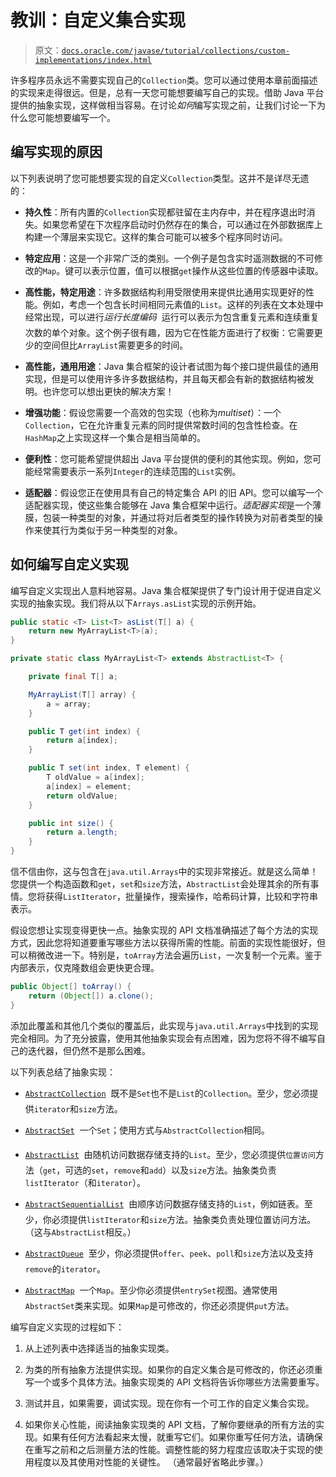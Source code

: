 # 教训：自定义集合实现

> 原文：[`docs.oracle.com/javase/tutorial/collections/custom-implementations/index.html`](https://docs.oracle.com/javase/tutorial/collections/custom-implementations/index.html)

许多程序员永远不需要实现自己的`Collection`类。您可以通过使用本章前面描述的实现来走得很远。但是，总有一天您可能想要编写自己的实现。借助 Java 平台提供的抽象实现，这样做相当容易。在讨论*如何*编写实现之前，让我们讨论一下为什么您可能想要编写一个。

## 编写实现的原因

以下列表说明了您可能想要实现的自定义`Collection`类型。这并不是详尽无遗的：

+   **持久性**：所有内置的`Collection`实现都驻留在主内存中，并在程序退出时消失。如果您希望在下次程序启动时仍然存在的集合，可以通过在外部数据库上构建一个薄层来实现它。这样的集合可能可以被多个程序同时访问。

+   **特定应用**：这是一个非常广泛的类别。一个例子是包含实时遥测数据的不可修改的`Map`。键可以表示位置，值可以根据`get`操作从这些位置的传感器中读取。

+   **高性能，特定用途**：许多数据结构利用受限使用来提供比通用实现更好的性能。例如，考虑一个包含长时间相同元素值的`List`。这样的列表在文本处理中经常出现，可以进行*运行长度编码*  运行可以表示为包含重复元素和连续重复次数的单个对象。这个例子很有趣，因为它在性能方面进行了权衡：它需要更少的空间但比`ArrayList`需要更多的时间。

+   **高性能，通用用途**：Java 集合框架的设计者试图为每个接口提供最佳的通用实现，但是可以使用许多许多数据结构，并且每天都会有新的数据结构被发明。也许您可以想出更快的解决方案！

+   **增强功能**：假设您需要一个高效的包实现（也称为*multiset*）：一个`Collection`，它在允许重复元素的同时提供常数时间的包含性检查。在`HashMap`之上实现这样一个集合是相当简单的。

+   **便利性**：您可能希望提供超出 Java 平台提供的便利的其他实现。例如，您可能经常需要表示一系列`Integer`的连续范围的`List`实例。

+   **适配器**：假设您正在使用具有自己的特定集合 API 的旧 API。您可以编写一个适配器实现，使这些集合能够在 Java 集合框架中运行。*适配器实现*是一个薄膜，包装一种类型的对象，并通过将对后者类型的操作转换为对前者类型的操作来使其行为类似于另一种类型的对象。

## 如何编写自定义实现

编写自定义实现出人意料地容易。Java 集合框架提供了专门设计用于促进自定义实现的抽象实现。我们将从以下`Arrays.asList`实现的示例开始。

```java
public static <T> List<T> asList(T[] a) {
    return new MyArrayList<T>(a);
}

private static class MyArrayList<T> extends AbstractList<T> {

    private final T[] a;

    MyArrayList(T[] array) {
        a = array;
    }

    public T get(int index) {
        return a[index];
    }

    public T set(int index, T element) {
        T oldValue = a[index];
        a[index] = element;
        return oldValue;
    }

    public int size() {
        return a.length;
    }
}

```

信不信由你，这与包含在`java.util.Arrays`中的实现非常接近。就是这么简单！您提供一个构造函数和`get`，`set`和`size`方法，`AbstractList`会处理其余的所有事情。您将获得`ListIterator`，批量操作，搜索操作，哈希码计算，比较和字符串表示。

假设您想让实现变得更快一点。抽象实现的 API 文档准确描述了每个方法的实现方式，因此您将知道要重写哪些方法以获得所需的性能。前面的实现性能很好，但可以稍微改进一下。特别是，`toArray`方法会遍历`List`，一次复制一个元素。鉴于内部表示，仅克隆数组会更快更合理。

```java
public Object[] toArray() {
    return (Object[]) a.clone();
}

```

添加此覆盖和其他几个类似的覆盖后，此实现与`java.util.Arrays`中找到的实现完全相同。为了充分披露，使用其他抽象实现会有点困难，因为您将不得不编写自己的迭代器，但仍然不是那么困难。

以下列表总结了抽象实现：

+   [`AbstractCollection`](https://docs.oracle.com/javase/8/docs/api/java/util/AbstractCollection.html)  既不是`Set`也不是`List`的`Collection`。至少，您必须提供`iterator`和`size`方法。

+   [`AbstractSet`](https://docs.oracle.com/javase/8/docs/api/java/util/AbstractSet.html)  一个`Set`；使用方式与`AbstractCollection`相同。

+   [`AbstractList`](https://docs.oracle.com/javase/8/docs/api/java/util/AbstractList.html)  由随机访问数据存储支持的`List`。至少，您必须提供`位置访问`方法（`get`，可选的`set`，`remove`和`add`）以及`size`方法。抽象类负责`listIterator`（和`iterator`）。

+   [`AbstractSequentialList`](https://docs.oracle.com/javase/8/docs/api/java/util/AbstractSequentialList.html)  由顺序访问数据存储支持的`List`，例如链表。至少，你必须提供`listIterator`和`size`方法。抽象类负责处理位置访问方法。（这与`AbstractList`相反。）

+   [`AbstractQueue`](https://docs.oracle.com/javase/8/docs/api/java/util/AbstractQueue.html)  至少，你必须提供`offer`、`peek`、`poll`和`size`方法以及支持`remove`的`iterator`。

+   [`AbstractMap`](https://docs.oracle.com/javase/8/docs/api/java/util/AbstractMap.html)  一个`Map`。至少你必须提供`entrySet`视图。通常使用`AbstractSet`类来实现。如果`Map`是可修改的，你还必须提供`put`方法。

编写自定义实现的过程如下：

1.  从上述列表中选择适当的抽象实现类。

1.  为类的所有抽象方法提供实现。如果你的自定义集合是可修改的，你还必须重写一个或多个具体方法。抽象实现类的 API 文档将告诉你哪些方法需要重写。

1.  测试并且，如果需要，调试实现。现在你有一个可工作的自定义集合实现。

1.  如果你关心性能，阅读抽象实现类的 API 文档，了解你要继承的所有方法的实现。如果有任何方法看起来太慢，就重写它们。如果你重写任何方法，请确保在重写之前和之后测量方法的性能。调整性能的努力程度应该取决于实现的使用程度以及其使用对性能的关键性。 （通常最好省略此步骤。）
